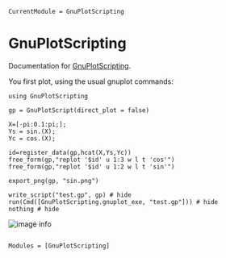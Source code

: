 ```@meta
CurrentModule = GnuPlotScripting
```

# GnuPlotScripting

Documentation for [GnuPlotScripting](https://github.com/vincent-picaud/GnuPlotScripting.jl).

You first plot, using the usual gnuplot commands:

```@example session
using GnuPlotScripting

gp = GnuPlotScript(direct_plot = false)

X=[-pi:0.1:pi;];
Ys = sin.(X);
Yc = cos.(X);

id=register_data(gp,hcat(X,Ys,Yc))
free_form(gp,"replot '$id' u 1:3 w l t 'cos'")
free_form(gp,"replot '$id' u 1:2 w l t 'sin'")

export_png(gp, "sin.png") 

write_script("test.gp", gp) # hide
run(Cmd([GnuPlotScripting.gnuplot_exe, "test.gp"])) # hide
nothing # hide
```

![image info](sin.png)



```@index
```

```@autodocs
Modules = [GnuPlotScripting]
```
